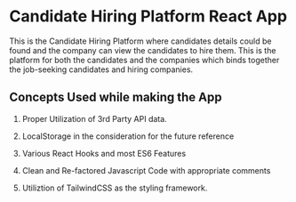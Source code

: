 # Candidate Hiring Platform React App

This is the Candidate Hiring Platform where candidates details could be found and the company can view the candidates to hire them. This is the platform for both the candidates and the companies which binds together the job-seeking candidates and hiring companies.

## Concepts Used while making the App

1. Proper Utilization of 3rd Party API data.

2. LocalStorage in the consideration for the future reference

3. Various React Hooks and most ES6 Features

4. Clean and Re-factored Javascript Code with appropriate comments

5. Utiliztion of TailwindCSS as the styling framework.
